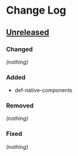# Change Log

## [Unreleased]
### Changed
_(nothing)_
### Added
- def-native-components
### Removed
_(nothing)_
### Fixed
_(nothing)_



[Unreleased]: https://github.com/deg/radon/compare/HEAD...HEAD
